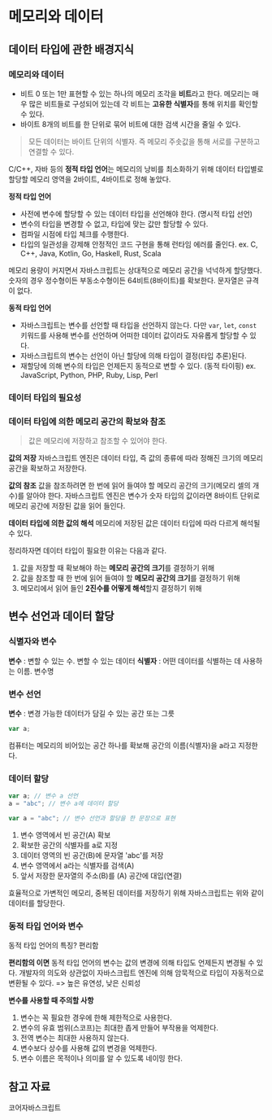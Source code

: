 # 메모리와 데이터

## 데이터 타입에 관한 배경지식

### 메모리와 데이터

- 비트
  0 또는 1만 표현할 수 있는 하나의 메모리 조각을 **비트**라고 한다.
  메모리는 매우 많은 비트들로 구성되어 있는데 각 비트는 **고유한 식별자**를 통해 위치를 확인할 수 있다.
- 바이트
  8개의 비트를 한 단위로 묶어 비트에 대한 검색 시간을 줄일 수 있다.

> 모든 데이터는 바이트 단위의 식별자. 즉 메모리 주솟값을 통해 서로를 구분하고 연결할 수 있다.

C/C++, 자바 등의 **정적 타입 언어**는 메모리의 낭비를 최소화하기 위해 데이터 타입별로 할당할 메모리 영역을 2바이트, 4바이트로 정해 놓았다.

**정적 타입 언어**

- 사전에 변수에 할당할 수 있는 데이터 타입을 선언해야 한다. (명시적 타입 선언)
- 변수의 타입을 변경할 수 없고, 타입에 맞는 값만 할당할 수 있다.
- 컴파일 시점에 타입 체크를 수행한다.
- 타입의 일관성을 강제해 안정적인 코드 구현을 통해 런타임 에러를 줄인다.
  ex. C, C++, Java, Kotlin, Go, Haskell, Rust, Scala

메모리 용량이 커지면서 자바스크립트는 상대적으로 메모리 공간을 넉넉하게 할당했다.
숫자의 경우 정수형이든 부동소수형이든 64비트(8바이트)를 확보한다. 문자열은 규격이 없다.

**동적 타입 언어**

- 자바스크립트는 변수를 선언할 때 타입을 선언하지 않는다.
  다만 `var`, `let`, `const` 키워드를 사용해 변수를 선언하며 어떠한 데이터 값이라도 자유롭게 할당할 수 있다.
- 자바스크립트의 변수는 선언이 아닌 할당에 의해 타입이 결정(타입 추론)된다.
- 재할당에 의해 변수의 타입은 언제든지 동적으로 변할 수 있다. (동적 타이핑)
  ex. JavaScript, Python, PHP, Ruby, Lisp, Perl

### 데이터 타입의 필요성

### 데이터 타입에 의한 메모리 공간의 확보와 참조

> 값은 메모리에 저장하고 참조할 수 있어야 한다.

**값의 저장**
자바스크립트 엔진은 데이터 타입, 즉 값의 종류에 따라 정해진 크기의 메모리 공간을 확보하고 저장한다.

**값의 참조**
값을 참조하려면 한 번에 읽어 들여야 할 메모리 공간의 크기(메모리 셀의 개수)를 알아야 한다.
자바스크립트 엔진은 변수가 숫자 타입의 값이라면 8바이트 단위로 메모리 공간에 저장된 값을 읽어 들인다.

**데이터 타입에 의한 값의 해석**
메모리에 저장된 값은 데이터 타입에 따라 다르게 해석될 수 있다.

정리하자면 데이터 타입이 필요한 이유는 다음과 같다.

1. 값을 저장할 때 확보해야 하는 **메모리 공간의 크기**를 결정하기 위해
2. 값을 참조할 때 한 번에 읽어 들여야 할 **메모리 공간의 크기**를 결정하기 위해
3. 메모리에서 읽어 들인 **2진수를 어떻게 해석**할지 결정하기 위해

## 변수 선언과 데이터 할당

### 식별자와 변수

**변수** : 변할 수 있는 수. 변할 수 있는 데이터
**식별자** : 어떤 데이터를 식별하는 데 사용하는 이름. 변수명

### 변수 선언

**변수** : 변경 가능한 데이터가 담길 수 있는 공간 또는 그릇

```jsx
var a;
```

컴퓨터는 메모리의 비어있는 공간 하나를 확보해 공간의 이름(식별자)을 a라고 지정한다.

### 데이터 할당

```jsx
var a; // 변수 a 선언
a = "abc"; // 변수 a에 데이터 할당

var a = "abc"; // 변수 선언과 할당을 한 문장으로 표현
```

1. 변수 영역에서 빈 공간(A) 확보
2. 확보한 공간의 식별자를 a로 지정
3. 데이터 영역의 빈 공간(B)에 문자열 'abc'를 저장
4. 변수 영역에서 a라는 식별자를 검색(A)
5. 앞서 저장한 문자열의 주소(B)를 (A) 공간에 대입(연결)

효율적으로 가변적인 메모리, 중복된 데이터를 저장하기 위해 자바스크립트는 위와 같이 데이터를 할당한다.

### 동적 타입 언어와 변수

동적 타입 언어의 특징? 편리함

**편리함의 이면**
동적 타입 언어의 변수는 값의 변경에 의해 타입도 언제든지 변경될 수 있다.
개발자의 의도와 상관없이 자바스크립트 엔진에 의해 암묵적으로 타입이 자동적으로 변환될 수 있다.
=> 높은 유연성, 낮은 신뢰성

**변수를 사용할 때 주의할 사항**

1. 변수는 꼭 필요한 경우에 한해 제한적으로 사용한다.
2. 변수의 유효 범위(스코프)는 최대한 좁게 만들어 부작용을 억제한다.
3. 전역 변수는 최대한 사용하지 않는다.
4. 변수보다 상수를 사용해 값의 변경을 억제한다.
5. 변수 이름은 목적이나 의미를 알 수 있도록 네이밍 한다.

## 참고 자료

코어자바스크립트
